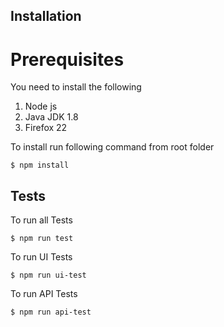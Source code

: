 ## Installation

# Prerequisites
You need to install the following
1. Node js
2. Java JDK 1.8
3. Firefox 22

To install run following command from root folder

``` shell
$ npm install
```

## Tests

To run all Tests
``` shell
$ npm run test
```
To run UI Tests
``` shell
$ npm run ui-test
```
To run API Tests
``` shell
$ npm run api-test
```
